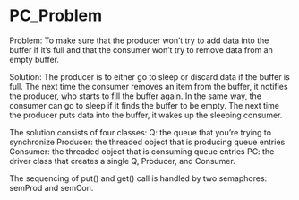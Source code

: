 # PC_Problem

Problem: 
To make sure that the producer won’t try to add data into the buffer if it’s full and that the consumer won’t try to remove data from an empty buffer.

Solution: 
The producer is to either go to sleep or discard data if the buffer is full. The next time the consumer removes an item from the buffer, it notifies the producer, who starts to fill the buffer again. In the same way, the consumer can go to sleep if it finds the buffer to be empty. The next time the producer puts data into the buffer, it wakes up the sleeping consumer.

The solution consists of four classes:
Q: the queue that you’re trying to synchronize
Producer: the threaded object that is producing queue entries
Consumer: the threaded object that is consuming queue entries
PC: the driver class that creates a single Q, Producer, and Consumer.

The sequencing of put() and get() call is handled by two semaphores: semProd and semCon.


